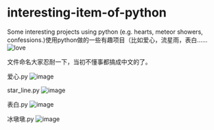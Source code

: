 # interesting-item-of-python
Some interesting projects using python (e.g. hearts, meteor showers, confessions.)使用python做的一些有趣项目（比如爱心，流星雨，表白……
![love](https://github.com/user-attachments/assets/619a3967-d178-4bc7-bc71-c760ec90f2b1)

文件命名大家忍耐一下，当初不懂事都搞成中文的了。


爱心.py
![image](https://github.com/user-attachments/assets/6fe22076-a7a9-4296-a962-63056a35c4ce)


star_line.py
![image](https://github.com/user-attachments/assets/4413ebbe-e2c2-4a3c-a662-e0ec945cafba)


表白.py
![image](https://github.com/user-attachments/assets/83ad988d-9c31-405e-a159-03319ca5c1cd)


冰墩墩.py
![image](https://github.com/user-attachments/assets/9603836b-95a3-4363-8761-676538a1eefe)
